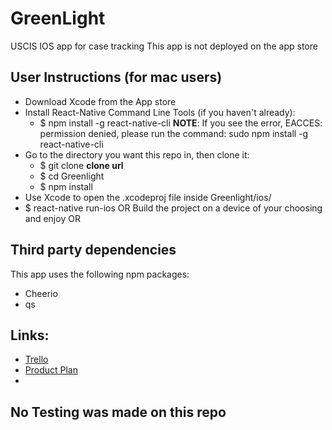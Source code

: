 # GreenLight
USCIS IOS app for case tracking
This app is not deployed on the app store

## User Instructions (for mac users)
- Download Xcode from the App store
- Install React-Native Command Line Tools (if you haven't already):
  - $ npm install -g react-native-cli
**NOTE**: If you see the error, EACCES: permission denied, please run the command: sudo npm install -g react-native-cli
- Go to the directory you want this repo in, then clone it:
  - $ git clone **clone url**
  - $ cd Greenlight
  - $ npm install
- Use Xcode to open the .xcodeproj file inside Greenlight/ios/
- $ react-native run-ios OR Build the project on a device of your choosing and enjoy OR 

## Third party dependencies
This app uses the following npm packages:
  - Cheerio
  - qs

## Links:
- [Trello](https://trello.com/b/JCOjkISK/uscis-app)
- [Product Plan](https://gist.github.com/nlcurry/9a65630ddc38936cbeaa42e5fadc81fc)
- 
## No Testing was made on this repo


